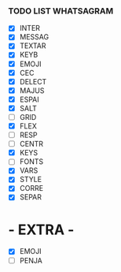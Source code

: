 ### TODO LIST WHATSAGRAM

- [x] INTER
- [x] MESSAG
- [x] TEXTAR
- [x] KEYB
- [x] EMOJI
- [x] CEC
- [x] DELECT
- [x] MAJUS
- [x] ESPAI
- [x] SALT
- [ ] GRID
- [x] FLEX
- [ ] RESP
- [ ] CENTR
- [x] KEYS
- [ ] FONTS
- [x] VARS
- [x] STYLE
- [x] CORRE
- [x] SEPAR
# - EXTRA -
- [x] EMOJI
- [ ] PENJA
